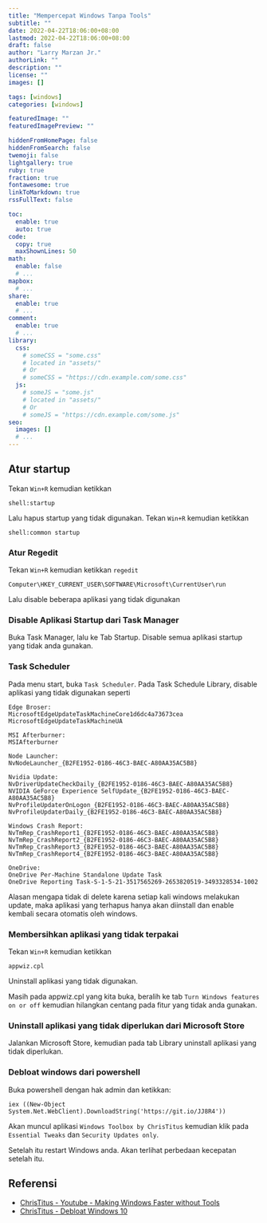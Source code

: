 ```yaml
---
title: "Mempercepat Windows Tanpa Tools"
subtitle: ""
date: 2022-04-22T18:06:00+08:00
lastmod: 2022-04-22T18:06:00+08:00
draft: false 
author: "Larry Marzan Jr."
authorLink: ""
description: ""
license: ""
images: []

tags: [windows]
categories: [windows]

featuredImage: ""
featuredImagePreview: ""

hiddenFromHomePage: false
hiddenFromSearch: false
twemoji: false
lightgallery: true
ruby: true
fraction: true
fontawesome: true
linkToMarkdown: true
rssFullText: false

toc:
  enable: true
  auto: true
code:
  copy: true
  maxShownLines: 50
math:
  enable: false
  # ...
mapbox:
  # ...
share:
  enable: true
  # ...
comment:
  enable: true
  # ...
library:
  css:
    # someCSS = "some.css"
    # located in "assets/"
    # Or
    # someCSS = "https://cdn.example.com/some.css"
  js:
    # someJS = "some.js"
    # located in "assets/"
    # Or
    # someJS = "https://cdn.example.com/some.js"
seo:
  images: []
  # ...
---
```



## Atur startup
Tekan `Win+R` kemudian ketikkan
```
shell:startup
```
Lalu hapus startup yang tidak digunakan.
Tekan `Win+R` kemudian ketikkan
```
shell:common startup
```

### Atur Regedit
Tekan `Win+R` kemudian ketikkan `regedit`
```
Computer\HKEY_CURRENT_USER\SOFTWARE\Microsoft\CurrentUser\run
```
Lalu disable beberapa aplikasi yang tidak digunakan

### Disable Aplikasi Startup dari Task Manager
Buka Task Manager, lalu ke Tab Startup. Disable semua aplikasi startup yang tidak anda gunakan.

### Task Scheduler
Pada menu start, buka `Task Scheduler`. Pada Task Schedule Library, disable aplikasi yang tidak digunakan seperti 
```
Edge Broser:
MicrosoftEdgeUpdateTaskMachineCore1d6dc4a73673cea
MicrosoftEdgeUpdateTaskMachineUA

MSI Afterburner:
MSIAfterburner

Node Launcher:
NvNodeLauncher_{B2FE1952-0186-46C3-BAEC-A80AA35AC5B8}

Nvidia Update:
NvDriverUpdateCheckDaily_{B2FE1952-0186-46C3-BAEC-A80AA35AC5B8}
NVIDIA GeForce Experience SelfUpdate_{B2FE1952-0186-46C3-BAEC-A80AA35AC5B8}
NvProfileUpdaterOnLogon_{B2FE1952-0186-46C3-BAEC-A80AA35AC5B8}
NvProfileUpdaterDaily_{B2FE1952-0186-46C3-BAEC-A80AA35AC5B8}

Windows Crash Report:
NvTmRep_CrashReport1_{B2FE1952-0186-46C3-BAEC-A80AA35AC5B8}
NvTmRep_CrashReport2_{B2FE1952-0186-46C3-BAEC-A80AA35AC5B8}
NvTmRep_CrashReport3_{B2FE1952-0186-46C3-BAEC-A80AA35AC5B8}
NvTmRep_CrashReport4_{B2FE1952-0186-46C3-BAEC-A80AA35AC5B8}

OneDrive:
OneDrive Per-Machine Standalone Update Task
OneDrive Reporting Task-S-1-5-21-3517565269-2653820519-3493328534-1002
``` 
Alasan mengapa tidak di delete karena setiap kali windows melakukan update, maka aplikasi yang terhapus hanya akan diinstall dan enable kembali secara otomatis oleh windows.

### Membersihkan aplikasi yang tidak terpakai
Tekan `Win+R` kemudian ketikkan
```
appwiz.cpl
```
Uninstall aplikasi yang tidak digunakan.

Masih pada appwiz.cpl yang kita buka, beralih ke tab `Turn Windows features on or off` kemudian hilangkan centang pada fitur yang tidak anda gunakan.

### Uninstall aplikasi yang tidak diperlukan dari Microsoft Store
Jalankan Microsoft Store, kemudian pada tab Library uninstall aplikasi yang tidak diperlukan.

### Debloat windows dari powershell

Buka powershell dengan hak admin dan ketikkan:
```
iex ((New-Object System.Net.WebClient).DownloadString('https://git.io/JJ8R4'))
```
Akan muncul aplikasi `Windows Toolbox by ChrisTitus` kemudian klik pada `Essential Tweaks` dan `Security Updates only`.

Setelah itu restart Windows anda. Akan terlihat perbedaan kecepatan setelah itu.

## Referensi
- [ChrisTitus - Youtube - Making Windows Faster without Tools](https://www.youtube.com/watch?v=GOz_foQcPcY)
- [ChrisTitus - Debloat Windows 10](https://christitus.com/debloat-windows-10-2020/)
